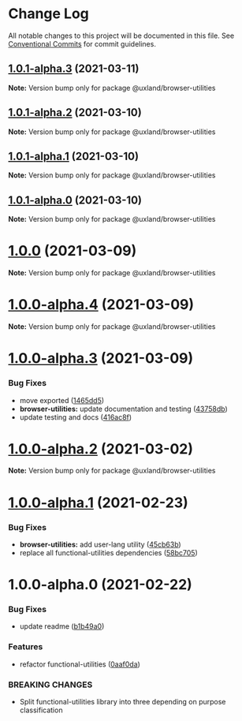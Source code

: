 # Change Log

All notable changes to this project will be documented in this file.
See [Conventional Commits](https://conventionalcommits.org) for commit guidelines.

## [1.0.1-alpha.3](https://github.com/uxland/uxland/compare/@uxland/browser-utilities@1.0.1-alpha.2...@uxland/browser-utilities@1.0.1-alpha.3) (2021-03-11)

**Note:** Version bump only for package @uxland/browser-utilities





## [1.0.1-alpha.2](https://github.com/uxland/uxland/compare/@uxland/browser-utilities@1.0.1-alpha.1...@uxland/browser-utilities@1.0.1-alpha.2) (2021-03-10)

**Note:** Version bump only for package @uxland/browser-utilities





## [1.0.1-alpha.1](https://github.com/uxland/uxland/compare/@uxland/browser-utilities@1.0.1-alpha.0...@uxland/browser-utilities@1.0.1-alpha.1) (2021-03-10)

**Note:** Version bump only for package @uxland/browser-utilities





## [1.0.1-alpha.0](https://github.com/uxland/uxland/compare/@uxland/browser-utilities@1.0.0...@uxland/browser-utilities@1.0.1-alpha.0) (2021-03-10)

**Note:** Version bump only for package @uxland/browser-utilities





# [1.0.0](https://github.com/uxland/uxland/compare/@uxland/browser-utilities@1.0.0-alpha.4...@uxland/browser-utilities@1.0.0) (2021-03-09)

**Note:** Version bump only for package @uxland/browser-utilities





# [1.0.0-alpha.4](https://github.com/uxland/uxland/compare/@uxland/browser-utilities@1.0.0-alpha.3...@uxland/browser-utilities@1.0.0-alpha.4) (2021-03-09)

**Note:** Version bump only for package @uxland/browser-utilities





# [1.0.0-alpha.3](https://github.com/uxland/uxland/compare/@uxland/browser-utilities@1.0.0-alpha.2...@uxland/browser-utilities@1.0.0-alpha.3) (2021-03-09)


### Bug Fixes

* move exported ([1465dd5](https://github.com/uxland/uxland/commit/1465dd5e80d5c6b1cb34a3ed5c46800ca7790304))
* **browser-utilities:** update documentation and testing ([43758db](https://github.com/uxland/uxland/commit/43758dbae73fd0ffa812477fbd185d875967a2d9))
* update testing and docs ([416ac8f](https://github.com/uxland/uxland/commit/416ac8f3cf10b644bba5dd679329daa2e1e2de45))





# [1.0.0-alpha.2](https://github.com/uxland/uxland/compare/@uxland/browser-utilities@1.0.0-alpha.1...@uxland/browser-utilities@1.0.0-alpha.2) (2021-03-02)

**Note:** Version bump only for package @uxland/browser-utilities





# [1.0.0-alpha.1](https://github.com/uxland/uxland/compare/@uxland/browser-utilities@1.0.0-alpha.0...@uxland/browser-utilities@1.0.0-alpha.1) (2021-02-23)


### Bug Fixes

* **browser-utilities:** add user-lang utility ([45cb63b](https://github.com/uxland/uxland/commit/45cb63b63b260085e7c4e56d93f7b087e44fe14c))
* replace all functional-utilities dependencies ([58bc705](https://github.com/uxland/uxland/commit/58bc7052d3c59fdeac3bad13b8f43b11b611b29b))





# 1.0.0-alpha.0 (2021-02-22)


### Bug Fixes

* update readme ([b1b49a0](https://github.com/uxland/uxland/commit/b1b49a06feaa531d7163f958e898d188e972c77c))


### Features

* refactor functional-utilities ([0aaf0da](https://github.com/uxland/uxland/commit/0aaf0da5d1804f9e7892dc04c63ab2bb57f9f3f9))


### BREAKING CHANGES

* Split functional-utilities library into three depending on purpose classification
